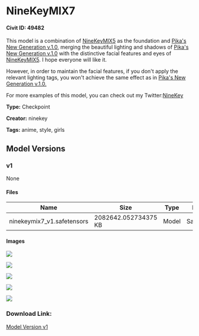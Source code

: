 # NineKeyMIX7

#### Civit ID: 49482

<p>This model is a combination of <a target="_blank" rel="ugc" href="https://civitai.com/models/38133/ninekeymix5">NineKeyMIX5</a> as the foundation and <a target="_blank" rel="ugc" href="https://civitai.com/models/47067/pikas-new-generation-v10">Pika's New Generation v.1.0</a>, merging the beautiful lighting and shadows of <a target="_blank" rel="ugc" href="https://civitai.com/models/47067/pikas-new-generation-v10">Pika's New Generation v.1.0</a> with the distinctive facial features and eyes of <a target="_blank" rel="ugc" href="https://civitai.com/models/38133/ninekeymix5">NineKeyMIX5</a>. I hope everyone will like it.</p><p>However, in order to maintain the facial features, if you don't apply the relevant lighting tags, you won't achieve the same effect as in <a target="_blank" rel="ugc" href="https://civitai.com/models/47067/pikas-new-generation-v10">Pika's New Generation v.1.0.</a></p><p>For more examples of this model, you can check out my Twitter:<a target="_blank" rel="ugc" href="https://twitter.com/ninekey1028">NineKey</a></p>

**Type:** Checkpoint

**Creator:** ninekey

**Tags:** anime, style, girls

## Model Versions

### v1

None

#### Files

| Name | Size | Type | Format | Download Url | AutoV1 | AutoV2 | SHA256 | CRC32 | BLAKE3 |
| --- | --- | --- | --- | --- | --- | --- | --- | --- | --- |
| ninekeymix7_v1.safetensors | 2082642.052734375 KB | Model | SafeTensor | https://civitai.com/api/download/models/54055 | 28E247F9 | B0FE7F26DC | B0FE7F26DC32082C3DCE6EDBA67B8F575CE66165CB8F04609C4E311F3A7E52A4 | 3187EEDE | 0A4C22341A1FB9342E3096EFC53A6ACC29B9D0CF8577C699EB33AB4F08E7379D |

#### Images

<p><img src="https://image.civitai.com/xG1nkqKTMzGDvpLrqFT7WA/2f3e723e-8f54-44d7-e2f1-1c5a40a43600/width=450/584556.jpeg" /></p>

<p><img src="https://image.civitai.com/xG1nkqKTMzGDvpLrqFT7WA/3ccff970-d5ec-4a00-a10c-584c9d2ddc00/width=450/584557.jpeg" /></p>

<p><img src="https://image.civitai.com/xG1nkqKTMzGDvpLrqFT7WA/7bc11874-7b75-4e6f-3ea9-4081eef88a00/width=450/584662.jpeg" /></p>

<p><img src="https://image.civitai.com/xG1nkqKTMzGDvpLrqFT7WA/32267cb2-a8b5-438a-f388-e932d2d85200/width=450/584664.jpeg" /></p>

<p><img src="https://image.civitai.com/xG1nkqKTMzGDvpLrqFT7WA/d9f03d5b-1177-42a0-1ce6-d2d6ba82e900/width=450/584665.jpeg" /></p>

### Download Link:

[Model Version v1](https://civitai.com/api/download/models/54055)

